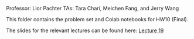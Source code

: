 Professor: Lior Pachter
TAs: Tara Chari, Meichen Fang, and Jerry Wang

This folder contains the problem set and Colab notebooks for HW10 (Final).

The slides for the relevant lectures can be found here: [Lecture 19](https://docs.google.com/presentation/d/1OroKl_6AyrX422RGkodctorMA1dBhNBwbITg_kzxB3Q/edit?usp=sharing)

